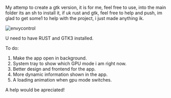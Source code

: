 My attemp to create a gtk version, it is for me, feel free to use, into the main folder its an sh to install it, if uk rust and gtk, feel free to help and push, im glad to get some1 to help with the project, i just made anything ik.

![envycontrol](https://github.com/mooncoffee1/Envycontrol-Gtk/assets/118976333/86d30ac1-d015-40d0-81dc-3829eea517a7)


U need to have RUST and GTK3 installed.

To do:

1. Make the app open in background.
2. System tray to show which GPU mode i am right now.
3. Better design and frontend for the app.
4. More dynamic information shown in the app.
5. A loading animation when gpu mode switches.


A help would be apreciated!
